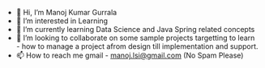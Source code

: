 - 👋 Hi, I’m Manoj Kumar Gurrala
- 👀 I’m interested in Learning
- 🌱 I’m currently learning Data Science and Java Spring related concepts 
- 💞️ I’m looking to collaborate on some sample projects targetting to learn - how to manage a project afrom design till implementation and support.
- 📫 How to reach me gmail - manoj.lsi@gmail.com (No Spam Please)

<!---
gurralamanoj/gurralamanoj is a ✨ special ✨ repository because its `README.md` (this file) appears on your GitHub profile.
You can click the Preview link to take a look at your changes.
--->
